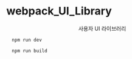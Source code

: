 # webpack_UI_Library

<center>사용자 UI 라이브러리</center>

```javascript
  npm run dev
```

```javascript
  npm run build
```
